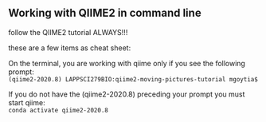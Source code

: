 ## Working with  QIIME2 in command line

follow the QIIME2 tutorial ALWAYS!!!

these are a few items as cheat sheet:

On the terminal, you are working with qiime only if you see the following prompt:  
    `(qiime2-2020.8) LAPPSCI279BIO:qiime2-moving-pictures-tutorial mgoytia$`

If you do not have the (qiime2-2020.8) preceding your prompt you must start qiime:  
    `conda activate qiime2-2020.8`

